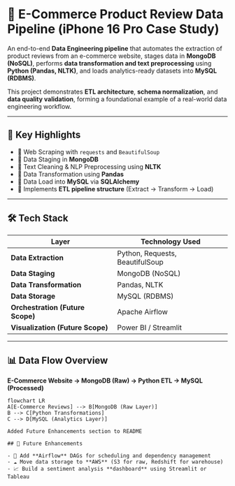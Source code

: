 # 🧩 E-Commerce Product Review Data Pipeline (iPhone 16 Pro Case Study)

An end-to-end **Data Engineering pipeline** that automates the extraction of product reviews from an e-commerce website, stages data in **MongoDB (NoSQL)**, performs **data transformation and text preprocessing** using **Python (Pandas, NLTK)**, and loads analytics-ready datasets into **MySQL (RDBMS)**.  

This project demonstrates **ETL architecture**, **schema normalization**, and **data quality validation**, forming a foundational example of a real-world data engineering workflow.

---

## 🧠 Key Highlights

- 🔹 Web Scraping with `requests` and `BeautifulSoup`
- 🔹 Data Staging in **MongoDB**
- 🔹 Text Cleaning & NLP Preprocessing using **NLTK**
- 🔹 Data Transformation using **Pandas**
- 🔹 Data Load into **MySQL** via **SQLAlchemy**
- 🔹 Implements **ETL pipeline structure** (Extract → Transform → Load)

---

## 🛠️ Tech Stack

| Layer | Technology Used |
|-------|------------------|
| **Data Extraction** | Python, Requests, BeautifulSoup |
| **Data Staging** | MongoDB (NoSQL) |
| **Data Transformation** | Pandas, NLTK |
| **Data Storage** | MySQL (RDBMS) |
| **Orchestration (Future Scope)** | Apache Airflow |
| **Visualization (Future Scope)** | Power BI / Streamlit |

---

## 📊 Data Flow Overview

**E-Commerce Website → MongoDB (Raw) → Python ETL → MySQL (Processed)**  

```mermaid
flowchart LR
A[E-Commerce Reviews] --> B[MongoDB (Raw Layer)]
B --> C[Python Transformations]
C --> D[MySQL (Analytics Layer)]

Added Future Enhancements section to README

## 🚀 Future Enhancements

- 🧾 Add **Airflow** DAGs for scheduling and dependency management  
- ☁️ Move data storage to **AWS** (S3 for raw, Redshift for warehouse)  
- 📈 Build a sentiment analysis **dashboard** using Streamlit or Tableau  

